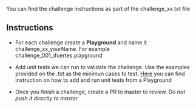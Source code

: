 You can find the challenge instructions as part of the challenge_xx.txt file 

## Instructions

- For each challenge create a **Playground** and name it challenge_xx_yourName. For example challenge_001_ifuertes.playground

- Add unit tests we can run to validate the challenge. Use the examples provided on the .txt as
the minimun cases to test.
[Here](https://medium.com/@johnsundell/writing-unit-tests-in-swift-playgrounds-9f5b6cdeb5f7) you can find instruction on how to add and run unit tests from a Playground 

- Once you finish a challenge, create a PR to master to review. *Do not push it directly to master*
  
